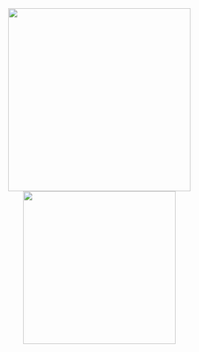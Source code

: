 <div align="center">
<img width="365px" src="https://github-readme-stats.vercel.app/api?username=verera&show_icons=true&hide_border=false">    <img width="305px" src="https://github-readme-stats.vercel.app/api/top-langs/?username=verera&layout=compact&langs_count=6&hide_border=false">
</div>
